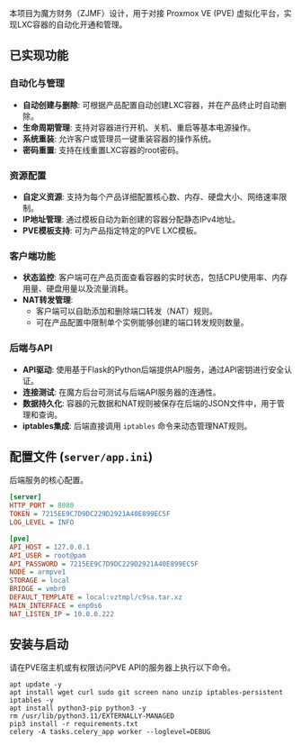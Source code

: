 本项目为魔方财务（ZJMF）设计，用于对接 Proxmox VE (PVE) 虚拟化平台，实现LXC容器的自动化开通和管理。

## 已实现功能

### 自动化与管理
- **自动创建与删除**: 可根据产品配置自动创建LXC容器，并在产品终止时自动删除。
- **生命周期管理**: 支持对容器进行开机、关机、重启等基本电源操作。
- **系统重装**: 允许客户或管理员一键重装容器的操作系统。
- **密码重置**: 支持在线重置LXC容器的root密码。

### 资源配置
- **自定义资源**: 支持为每个产品详细配置核心数、内存、硬盘大小、网络速率限制。
- **IP地址管理**: 通过模板自动为新创建的容器分配静态IPv4地址。
- **PVE模板支持**: 可为产品指定特定的PVE LXC模板。

### 客户端功能
- **状态监控**: 客户端可在产品页面查看容器的实时状态，包括CPU使用率、内存用量、硬盘用量以及流量消耗。
- **NAT转发管理**:
    - 客户端可以自助添加和删除端口转发（NAT）规则。
    - 可在产品配置中限制单个实例能够创建的端口转发规则数量。

### 后端与API
- **API驱动**: 使用基于Flask的Python后端提供API服务，通过API密钥进行安全认证。
- **连接测试**: 在魔方后台可测试与后端API服务器的连通性。
- **数据持久化**: 容器的元数据和NAT规则被保存在后端的JSON文件中，用于管理和查询。
- **iptables集成**: 后端直接调用 `iptables` 命令来动态管理NAT规则。

## 配置文件 (`server/app.ini`)

后端服务的核心配置。

```ini
[server]
HTTP_PORT = 8080
TOKEN = 7215EE9C7D9DC229D2921A40E899EC5F
LOG_LEVEL = INFO

[pve]
API_HOST = 127.0.0.1
API_USER = root@pam
API_PASSWORD = 7215EE9C7D9DC229D2921A40E899EC5F
NODE = armpve1
STORAGE = local
BRIDGE = vmbr0
DEFAULT_TEMPLATE = local:vztmpl/c9sa.tar.xz
MAIN_INTERFACE = enp0s6
NAT_LISTEN_IP = 10.0.0.222
```

## 安装与启动

请在PVE宿主机或有权限访问PVE API的服务器上执行以下命令。

```shell
apt update -y
apt install wget curl sudo git screen nano unzip iptables-persistent iptables -y
apt install python3-pip python3 -y
rm /usr/lib/python3.11/EXTERNALLY-MANAGED
pip3 install -r requirements.txt
celery -A tasks.celery_app worker --loglevel=DEBUG
```
